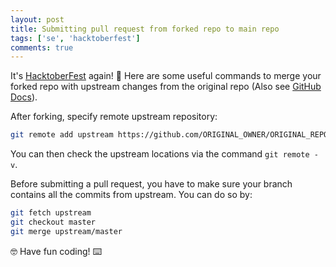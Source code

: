 ```yaml
---
layout: post
title: Submitting pull request from forked repo to main repo
tags: ['se', 'hacktoberfest']
comments: true
---
```


It's [HacktoberFest](https://hacktoberfest.digitalocean.com/) again! 👻 Here are some useful commands to merge your forked repo with upstream changes from the original repo (Also see [GitHub Docs](https://docs.github.com/en/free-pro-team@latest/github/collaborating-with-issues-and-pull-requests/syncing-a-fork)).

After forking, specify remote upstream repository:

```bash
git remote add upstream https://github.com/ORIGINAL_OWNER/ORIGINAL_REPOSITORY.git
```

You can then check the upstream locations via the command `git remote -v`.

Before submitting a pull request, you have to make sure your branch contains all the commits from upstream. You can do so by:
```bash
git fetch upstream
git checkout master
git merge upstream/master
```

🤓 Have fun coding! ⌨️
